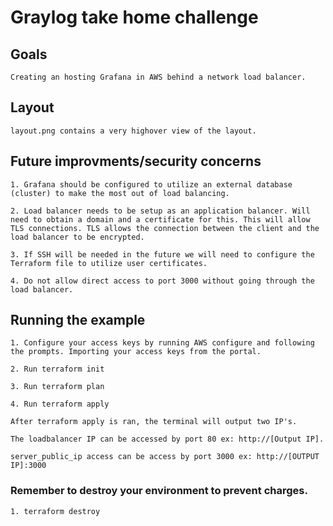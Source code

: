 # Graylog take home challenge

## Goals
    Creating an hosting Grafana in AWS behind a network load balancer. 

## Layout
    layout.png contains a very highover view of the layout.

## Future improvments/security concerns
    1. Grafana should be configured to utilize an external database (cluster) to make the most out of load balancing. 

    2. Load balancer needs to be setup as an application balancer. Will need to obtain a domain and a certificate for this. This will allow TLS connections. TLS allows the connection between the client and the load balancer to be encrypted. 

    3. If SSH will be needed in the future we will need to configure the Terraform file to utilize user certificates.
    
    4. Do not allow direct access to port 3000 without going through the load balancer. 

## Running the example
    1. Configure your access keys by running AWS configure and following the prompts. Importing your access keys from the portal.

    2. Run terraform init

    3. Run terraform plan

    4. Run terraform apply

    After terraform apply is ran, the terminal will output two IP's. 
    
    The loadbalancer IP can be accessed by port 80 ex: http://[Output IP]. 

    server_public_ip access can be access by port 3000 ex: http://[OUTPUT IP]:3000


### Remember to destroy your environment to prevent charges. 
    1. terraform destroy
